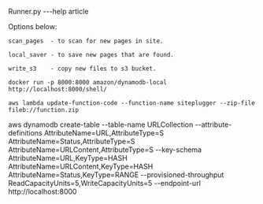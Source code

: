 Runner.py ---help article 
 
 Options below: 
 
 `scan_pages  - to scan for new pages in site.`
 
 `local_saver - to save new pages that are found.`
 
 `write_s3    - copy new files to s3 bucket.`
 
 
 `docker run -p 8000:8000 amazon/dynamodb-local`
 `http://localhost:8000/shell/`
 
 `aws lambda update-function-code --function-name siteplugger --zip-file fileb://function.zip`
 
 
 aws dynamodb create-table 
    --table-name URLCollection 
    --attribute-definitions 
        AttributeName=URL,AttributeType=S 	
        AttributeName=Status,AttributeType=S 
        AttributeName=URLContent,AttributeType=S 
    --key-schema 
        AttributeName=URL,KeyType=HASH 
        AttributeName=URLContent,KeyType=HASH 	
        AttributeName=Status,KeyType=RANGE 
    --provisioned-throughput 
        ReadCapacityUnits=5,WriteCapacityUnits=5 
    --endpoint-url 
        http://localhost:8000